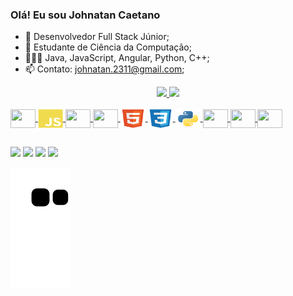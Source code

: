### Olá! Eu sou Johnatan Caetano

- 🔭 Desenvolvedor Full Stack Júnior;
- 🌱 Estudante de Ciência da Computação;
- 👨🏻‍💻 Java, JavaScript, Angular, Python, C++;
- 📫 Contato: johnatan.2311@gmail.com;

<div align="center">
  <a href="https://github.com/Johnatan-Caetano">
  <img height="160em" src="https://github-readme-stats.vercel.app/api?username=Johnatan-Caetano&show_icons=true&theme=dark&include_all_commits=true&count_private=true"/>
  <img height="160em" src="https://github-readme-stats.vercel.app/api/top-langs/?username=Johnatan-Caetano&layout=compact&langs_count=7&theme=dark"/>
</div>

<div style="display: inline_block"><br>
 
  <img align="center" height="30" width="40" src="https://cdn.jsdelivr.net/gh/devicons/devicon/icons/java/java-original-wordmark.svg" />
  <img align="center" alt="Rafa-Js" height="30" width="40" src="https://raw.githubusercontent.com/devicons/devicon/master/icons/javascript/javascript-plain.svg">
  <img align="center" height="30" width="40"  src="https://cdn.jsdelivr.net/gh/devicons/devicon/icons/typescript/typescript-original.svg" />     
  <img align="center" height="30" width="40" src="https://cdn.jsdelivr.net/gh/devicons/devicon/icons/spring/spring-original-wordmark.svg" />
  <img align="center" alt="Rafa-HTML" height="30" width="40" src="https://raw.githubusercontent.com/devicons/devicon/master/icons/html5/html5-original.svg">
  <img align="center" alt="Rafa-CSS" height="30" width="40" src="https://raw.githubusercontent.com/devicons/devicon/master/icons/css3/css3-original.svg">
  <img align="center" alt="Rafa-Python" height="30" width="40" src="https://raw.githubusercontent.com/devicons/devicon/master/icons/python/python-original.svg">
  <img align="center" height="30" width="40" src="https://cdn.jsdelivr.net/gh/devicons/devicon/icons/git/git-plain-wordmark.svg" />
  <img align="center" height="30" width="40" src="https://cdn.jsdelivr.net/gh/devicons/devicon/icons/gitlab/gitlab-original.svg" />
  <img align="center" height="30" width="40"src="https://cdn.jsdelivr.net/gh/devicons/devicon/icons/angularjs/angularjs-plain.svg" />      
</div>

  ##

<div> 
<a href="https://instagram.com/johnatan_caetano?igshid=YmMyMTA2M2Y=" target="_blank"><img src="https://img.shields.io/badge/-Instagram-%23E4405F?style=for-the-badge&logo=instagram&logoColor=white" target="_blank"></a>
<a href="https://www.twitch.tv/johnatan_1998" target="_blank"><img src="https://img.shields.io/badge/Twitch-9146FF?style=for-the-badge&logo=twitch&logoColor=white" target="_blank"></a>
<a href = "mailto:johnatan.2311@gmail.com"><img src="https://img.shields.io/badge/-Gmail-%23333?style=for-the-badge&logo=gmail&logoColor=white" target="_blank"></a>
<a href="https://www.linkedin.com/in/johnatan-caetano" target="_blank"><img src="https://img.shields.io/badge/-LinkedIn-%230077B5?style=for-the-badge&logo=linkedin&logoColor=white" target="_blank"></a>
  
  ![Snake animation](https://github.com/Johnatan-Caetano/Johnatan-Caetano/blob/output/github-contribution-grid-snake.svg)
 
</div>

